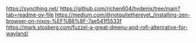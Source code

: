 https://syncthing.net/
https://github.com/richen604/hydenix/tree/main?tab=readme-ov-file
https://medium.com/@notquitethereyet_/installing-zen-browser-on-nixos-%EF%B8%8F-7ae541f5533f
https://mark.stosberg.com/fuzzel-a-great-dmenu-and-rofi-altenrative-for-wayland/